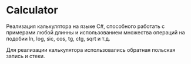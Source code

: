 # Calculator

Реализация калькулятора на языке C#, способного работать с примерами любой длинны и использованием множества операций на подобии ln, log, sic, cos, tg, ctg, sqrt и т.д.

Для реализации калькулятора использовались обратная польская запись и стеки.
